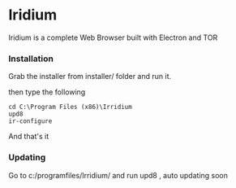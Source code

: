# Iridium
Iridium is a complete Web Browser built with Electron and TOR 

### Installation

Grab the installer from installer/ folder and run it.

then type the following
```
cd C:\Program Files (x86)\Irridium
upd8
ir-configure
```

And that's it

### Updating

Go to c:/programfiles/Irridium/ and run upd8 , auto updating soon
